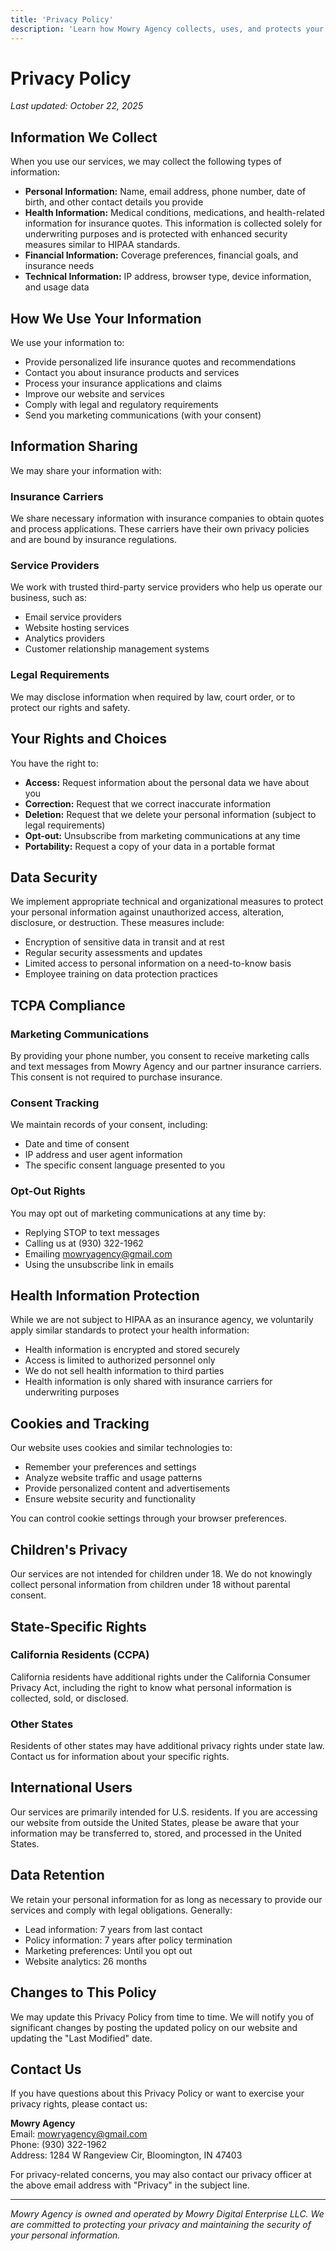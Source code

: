 ```yaml
---
title: 'Privacy Policy'
description: 'Learn how Mowry Agency collects, uses, and protects your personal information.'
---
```


# Privacy Policy

_Last updated: October 22, 2025_

## Information We Collect

When you use our services, we may collect the following types of information:

- **Personal Information:** Name, email address, phone number, date of birth, and other contact details you provide
- **Health Information:** Medical conditions, medications, and health-related information for insurance quotes. This information is collected solely for underwriting purposes and is protected with enhanced security measures similar to HIPAA standards.
- **Financial Information:** Coverage preferences, financial goals, and insurance needs
- **Technical Information:** IP address, browser type, device information, and usage data

## How We Use Your Information

We use your information to:

- Provide personalized life insurance quotes and recommendations
- Contact you about insurance products and services
- Process your insurance applications and claims
- Improve our website and services
- Comply with legal and regulatory requirements
- Send you marketing communications (with your consent)

## Information Sharing

We may share your information with:

### Insurance Carriers

We share necessary information with insurance companies to obtain quotes and process applications. These carriers have their own privacy policies and are bound by insurance regulations.

### Service Providers

We work with trusted third-party service providers who help us operate our business, such as:

- Email service providers
- Website hosting services
- Analytics providers
- Customer relationship management systems

### Legal Requirements

We may disclose information when required by law, court order, or to protect our rights and safety.

## Your Rights and Choices

You have the right to:

- **Access:** Request information about the personal data we have about you
- **Correction:** Request that we correct inaccurate information
- **Deletion:** Request that we delete your personal information (subject to legal requirements)
- **Opt-out:** Unsubscribe from marketing communications at any time
- **Portability:** Request a copy of your data in a portable format

## Data Security

We implement appropriate technical and organizational measures to protect your personal information against unauthorized access, alteration, disclosure, or destruction. These measures include:

- Encryption of sensitive data in transit and at rest
- Regular security assessments and updates
- Limited access to personal information on a need-to-know basis
- Employee training on data protection practices

## TCPA Compliance

### Marketing Communications

By providing your phone number, you consent to receive marketing calls and text messages from Mowry Agency and our partner insurance carriers. This consent is not required to purchase insurance.

### Consent Tracking

We maintain records of your consent, including:

- Date and time of consent
- IP address and user agent information
- The specific consent language presented to you

### Opt-Out Rights

You may opt out of marketing communications at any time by:

- Replying STOP to text messages
- Calling us at (930) 322-1962
- Emailing mowryagency@gmail.com
- Using the unsubscribe link in emails

## Health Information Protection

While we are not subject to HIPAA as an insurance agency, we voluntarily apply similar standards to protect your health information:

- Health information is encrypted and stored securely
- Access is limited to authorized personnel only
- We do not sell health information to third parties
- Health information is only shared with insurance carriers for underwriting purposes

## Cookies and Tracking

Our website uses cookies and similar technologies to:

- Remember your preferences and settings
- Analyze website traffic and usage patterns
- Provide personalized content and advertisements
- Ensure website security and functionality

You can control cookie settings through your browser preferences.

## Children's Privacy

Our services are not intended for children under 18. We do not knowingly collect personal information from children under 18 without parental consent.

## State-Specific Rights

### California Residents (CCPA)

California residents have additional rights under the California Consumer Privacy Act, including the right to know what personal information is collected, sold, or disclosed.

### Other States

Residents of other states may have additional privacy rights under state law. Contact us for information about your specific rights.

## International Users

Our services are primarily intended for U.S. residents. If you are accessing our website from outside the United States, please be aware that your information may be transferred to, stored, and processed in the United States.

## Data Retention

We retain your personal information for as long as necessary to provide our services and comply with legal obligations. Generally:

- Lead information: 7 years from last contact
- Policy information: 7 years after policy termination
- Marketing preferences: Until you opt out
- Website analytics: 26 months

## Changes to This Policy

We may update this Privacy Policy from time to time. We will notify you of significant changes by posting the updated policy on our website and updating the "Last Modified" date.

## Contact Us

If you have questions about this Privacy Policy or want to exercise your privacy rights, please contact us:

**Mowry Agency**  
Email: mowryagency@gmail.com  
Phone: (930) 322-1962  
Address: 1284 W Rangeview Cir, Bloomington, IN 47403

For privacy-related concerns, you may also contact our privacy officer at the above email address with "Privacy" in the subject line.

---

_Mowry Agency is owned and operated by Mowry Digital Enterprise LLC. We are committed to protecting your privacy and maintaining the security of your personal information._
